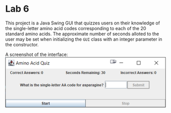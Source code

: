 # Lab 6
This project is a Java Swing GUI that quizzes users on their knowledge of the single-letter amino acid codes corresponding to each of the 20 standard amino acids. The approximate number of seconds alloted to the user may be set when initializing the `GUI` class with an integer parameter in the constructor.

A screenshot of the interface:  
![Screenshot](https://raw.githubusercontent.com/UnexceptedSpectic/adv_binf_programming/master/lab6/screenshot.png)